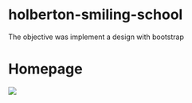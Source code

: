 # holberton-smiling-school
The objective was implement a design with bootstrap

# Homepage
![](./Screanshop/Desktop/01_SMILESCHOOL_LANDING_desktop@2x.png)